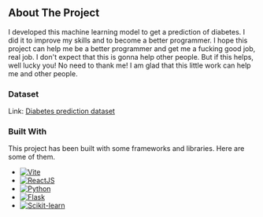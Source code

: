 <a name="readme-top"></a>

<!-- ABOUT THE PROJECT -->

## About The Project

I developed this machine learning model to get a prediction of diabetes. I did it to improve my skills and to become a better programmer. I hope this project can help me be a better programmer and get me a fucking good job, real job. I don't expect that this is gonna help other people. But if this helps, well lucky you! No need to thank me! I am glad that this little work can help me and other people.

### Dataset

Link: <a href="https://www.kaggle.com/datasets/iammustafatz/diabetes-prediction-dataset/data">Diabetes prediction dataset</a>

### Built With

This project has been built with some frameworks and libraries. Here are some of them.

- [![Vite](https://img.shields.io/badge/Vite-646CFF?style=for-the-badge&logo=Vite&logoColor=white)](https://vitejs.dev/)
- [![ReactJS](https://img.shields.io/badge/-ReactJs-61DAFB?logo=react&logoColor=white&style=for-the-badge)](https://react.dev/)
- [![Python](https://img.shields.io/badge/python-3670A0?style=for-the-badge&logo=python&logoColor=ffdd54)](https://www.python.org/)
- [![Flask](https://img.shields.io/badge/Flask-000000?logo=flask&logoColor=white&style=for-the-badge)](https://flask.palletsprojects.com/en/3.0.x/)
- [![Scikit-learn](https://img.shields.io/badge/scikit--learn-F7931E?style=for-the-badge&logo=scikit-learn&logoColor=white)](https://scikit-learn.org/)
